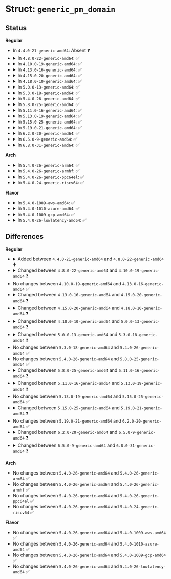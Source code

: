 # Struct: <code>generic_pm_domain</code>

## Status
<b>Regular</b>
<ul>
<li>
In <code>4.4.0-21-generic-amd64</code>: Absent ❓
</li>
<li>
<details>
<summary>In <code>4.8.0-22-generic-amd64</code>: ✅</summary>

```c
struct generic_pm_domain {
    struct dev_pm_domain domain;
    struct list_head gpd_list_node;
    struct list_head master_links;
    struct list_head slave_links;
    struct list_head dev_list;
    struct mutex lock;
    struct dev_power_governor * gov;
    struct work_struct power_off_work;
    const char * name;
    atomic_t sd_count;
    enum gpd_status status;
    unsigned int device_count;
    unsigned int suspended_count;
    unsigned int prepared_count;
    int (*)(struct generic_pm_domain *) power_off;
    int (*)(struct generic_pm_domain *) power_on;
    struct gpd_dev_ops dev_ops;
    s64 max_off_time_ns;
    bool max_off_time_changed;
    bool cached_power_down_ok;
    int (*)(struct generic_pm_domain *, struct device *) attach_dev;
    void (*)(struct generic_pm_domain *, struct device *) detach_dev;
    unsigned int flags;
    struct genpd_power_state[8] states;
    unsigned int state_count;
    unsigned int state_idx;
}
```
</details>
</li>
<li>
<details>
<summary>In <code>4.10.0-19-generic-amd64</code>: ✅</summary>

```c
struct generic_pm_domain {
    struct dev_pm_domain domain;
    struct list_head gpd_list_node;
    struct list_head master_links;
    struct list_head slave_links;
    struct list_head dev_list;
    struct dev_power_governor * gov;
    struct work_struct power_off_work;
    struct fwnode_handle * provider;
    bool has_provider;
    const char * name;
    atomic_t sd_count;
    enum gpd_status status;
    unsigned int device_count;
    unsigned int suspended_count;
    unsigned int prepared_count;
    int (*)(struct generic_pm_domain *) power_off;
    int (*)(struct generic_pm_domain *) power_on;
    struct gpd_dev_ops dev_ops;
    s64 max_off_time_ns;
    bool max_off_time_changed;
    bool cached_power_down_ok;
    int (*)(struct generic_pm_domain *, struct device *) attach_dev;
    void (*)(struct generic_pm_domain *, struct device *) detach_dev;
    unsigned int flags;
    struct genpd_power_state * states;
    unsigned int state_count;
    unsigned int state_idx;
    void * free;
    const struct genpd_lock_ops * lock_ops;
    struct mutex mlock;
    spinlock_t slock;
    long unsigned int lock_flags;
}
```
</details>
</li>
<li>
<details>
<summary>In <code>4.13.0-16-generic-amd64</code>: ✅</summary>

```c
struct generic_pm_domain {
    struct dev_pm_domain domain;
    struct list_head gpd_list_node;
    struct list_head master_links;
    struct list_head slave_links;
    struct list_head dev_list;
    struct dev_power_governor * gov;
    struct work_struct power_off_work;
    struct fwnode_handle * provider;
    bool has_provider;
    const char * name;
    atomic_t sd_count;
    enum gpd_status status;
    unsigned int device_count;
    unsigned int suspended_count;
    unsigned int prepared_count;
    int (*)(struct generic_pm_domain *) power_off;
    int (*)(struct generic_pm_domain *) power_on;
    struct gpd_dev_ops dev_ops;
    s64 max_off_time_ns;
    bool max_off_time_changed;
    bool cached_power_down_ok;
    int (*)(struct generic_pm_domain *, struct device *) attach_dev;
    void (*)(struct generic_pm_domain *, struct device *) detach_dev;
    unsigned int flags;
    struct genpd_power_state * states;
    unsigned int state_count;
    unsigned int state_idx;
    void * free;
    const struct genpd_lock_ops * lock_ops;
    struct mutex mlock;
    spinlock_t slock;
    long unsigned int lock_flags;
}
```
</details>
</li>
<li>
<details>
<summary>In <code>4.15.0-20-generic-amd64</code>: ✅</summary>

```c
struct generic_pm_domain {
    struct dev_pm_domain domain;
    struct list_head gpd_list_node;
    struct list_head master_links;
    struct list_head slave_links;
    struct list_head dev_list;
    struct dev_power_governor * gov;
    struct work_struct power_off_work;
    struct fwnode_handle * provider;
    bool has_provider;
    const char * name;
    atomic_t sd_count;
    enum gpd_status status;
    unsigned int device_count;
    unsigned int suspended_count;
    unsigned int prepared_count;
    unsigned int performance_state;
    int (*)(struct generic_pm_domain *) power_off;
    int (*)(struct generic_pm_domain *) power_on;
    int (*)(struct generic_pm_domain *, unsigned int) set_performance_state;
    struct gpd_dev_ops dev_ops;
    s64 max_off_time_ns;
    bool max_off_time_changed;
    bool cached_power_down_ok;
    int (*)(struct generic_pm_domain *, struct device *) attach_dev;
    void (*)(struct generic_pm_domain *, struct device *) detach_dev;
    unsigned int flags;
    struct genpd_power_state * states;
    unsigned int state_count;
    unsigned int state_idx;
    void * free;
    ktime_t on_time;
    ktime_t accounting_time;
    const struct genpd_lock_ops * lock_ops;
    struct mutex mlock;
    spinlock_t slock;
    long unsigned int lock_flags;
}
```
</details>
</li>
<li>
<details>
<summary>In <code>4.18.0-10-generic-amd64</code>: ✅</summary>

```c
struct generic_pm_domain {
    struct device dev;
    struct dev_pm_domain domain;
    struct list_head gpd_list_node;
    struct list_head master_links;
    struct list_head slave_links;
    struct list_head dev_list;
    struct dev_power_governor * gov;
    struct work_struct power_off_work;
    struct fwnode_handle * provider;
    bool has_provider;
    const char * name;
    atomic_t sd_count;
    enum gpd_status status;
    unsigned int device_count;
    unsigned int suspended_count;
    unsigned int prepared_count;
    unsigned int performance_state;
    int (*)(struct generic_pm_domain *) power_off;
    int (*)(struct generic_pm_domain *) power_on;
    unsigned int (*)(struct generic_pm_domain *, struct dev_pm_opp *) opp_to_performance_state;
    int (*)(struct generic_pm_domain *, unsigned int) set_performance_state;
    struct gpd_dev_ops dev_ops;
    s64 max_off_time_ns;
    bool max_off_time_changed;
    bool cached_power_down_ok;
    int (*)(struct generic_pm_domain *, struct device *) attach_dev;
    void (*)(struct generic_pm_domain *, struct device *) detach_dev;
    unsigned int flags;
    struct genpd_power_state * states;
    unsigned int state_count;
    unsigned int state_idx;
    void * free;
    ktime_t on_time;
    ktime_t accounting_time;
    const struct genpd_lock_ops * lock_ops;
    struct mutex mlock;
    spinlock_t slock;
    long unsigned int lock_flags;
}
```
</details>
</li>
<li>
<details>
<summary>In <code>5.0.0-13-generic-amd64</code>: ✅</summary>

```c
struct generic_pm_domain {
    struct device dev;
    struct dev_pm_domain domain;
    struct list_head gpd_list_node;
    struct list_head master_links;
    struct list_head slave_links;
    struct list_head dev_list;
    struct dev_power_governor * gov;
    struct work_struct power_off_work;
    struct fwnode_handle * provider;
    bool has_provider;
    const char * name;
    atomic_t sd_count;
    enum gpd_status status;
    unsigned int device_count;
    unsigned int suspended_count;
    unsigned int prepared_count;
    unsigned int performance_state;
    int (*)(struct generic_pm_domain *) power_off;
    int (*)(struct generic_pm_domain *) power_on;
    struct opp_table * opp_table;
    unsigned int (*)(struct generic_pm_domain *, struct dev_pm_opp *) opp_to_performance_state;
    int (*)(struct generic_pm_domain *, unsigned int) set_performance_state;
    struct gpd_dev_ops dev_ops;
    s64 max_off_time_ns;
    bool max_off_time_changed;
    bool cached_power_down_ok;
    int (*)(struct generic_pm_domain *, struct device *) attach_dev;
    void (*)(struct generic_pm_domain *, struct device *) detach_dev;
    unsigned int flags;
    struct genpd_power_state * states;
    unsigned int state_count;
    unsigned int state_idx;
    void * free;
    ktime_t on_time;
    ktime_t accounting_time;
    const struct genpd_lock_ops * lock_ops;
    struct mutex mlock;
    spinlock_t slock;
    long unsigned int lock_flags;
}
```
</details>
</li>
<li>
<details>
<summary>In <code>5.3.0-18-generic-amd64</code>: ✅</summary>

```c
struct generic_pm_domain {
    struct device dev;
    struct dev_pm_domain domain;
    struct list_head gpd_list_node;
    struct list_head master_links;
    struct list_head slave_links;
    struct list_head dev_list;
    struct dev_power_governor * gov;
    struct work_struct power_off_work;
    struct fwnode_handle * provider;
    bool has_provider;
    const char * name;
    atomic_t sd_count;
    enum gpd_status status;
    unsigned int device_count;
    unsigned int suspended_count;
    unsigned int prepared_count;
    unsigned int performance_state;
    cpumask_var_t cpus;
    int (*)(struct generic_pm_domain *) power_off;
    int (*)(struct generic_pm_domain *) power_on;
    struct opp_table * opp_table;
    unsigned int (*)(struct generic_pm_domain *, struct dev_pm_opp *) opp_to_performance_state;
    int (*)(struct generic_pm_domain *, unsigned int) set_performance_state;
    struct gpd_dev_ops dev_ops;
    s64 max_off_time_ns;
    bool max_off_time_changed;
    bool cached_power_down_ok;
    bool cached_power_down_state_idx;
    int (*)(struct generic_pm_domain *, struct device *) attach_dev;
    void (*)(struct generic_pm_domain *, struct device *) detach_dev;
    unsigned int flags;
    struct genpd_power_state * states;
    void (*)(struct genpd_power_state *, unsigned int) free_states;
    unsigned int state_count;
    unsigned int state_idx;
    ktime_t on_time;
    ktime_t accounting_time;
    const struct genpd_lock_ops * lock_ops;
    struct mutex mlock;
    spinlock_t slock;
    long unsigned int lock_flags;
}
```
</details>
</li>
<li>
<details>
<summary>In <code>5.4.0-26-generic-amd64</code>: ✅</summary>

```c
struct generic_pm_domain {
    struct device dev;
    struct dev_pm_domain domain;
    struct list_head gpd_list_node;
    struct list_head master_links;
    struct list_head slave_links;
    struct list_head dev_list;
    struct dev_power_governor * gov;
    struct work_struct power_off_work;
    struct fwnode_handle * provider;
    bool has_provider;
    const char * name;
    atomic_t sd_count;
    enum gpd_status status;
    unsigned int device_count;
    unsigned int suspended_count;
    unsigned int prepared_count;
    unsigned int performance_state;
    cpumask_var_t cpus;
    int (*)(struct generic_pm_domain *) power_off;
    int (*)(struct generic_pm_domain *) power_on;
    struct opp_table * opp_table;
    unsigned int (*)(struct generic_pm_domain *, struct dev_pm_opp *) opp_to_performance_state;
    int (*)(struct generic_pm_domain *, unsigned int) set_performance_state;
    struct gpd_dev_ops dev_ops;
    s64 max_off_time_ns;
    bool max_off_time_changed;
    bool cached_power_down_ok;
    bool cached_power_down_state_idx;
    int (*)(struct generic_pm_domain *, struct device *) attach_dev;
    void (*)(struct generic_pm_domain *, struct device *) detach_dev;
    unsigned int flags;
    struct genpd_power_state * states;
    void (*)(struct genpd_power_state *, unsigned int) free_states;
    unsigned int state_count;
    unsigned int state_idx;
    ktime_t on_time;
    ktime_t accounting_time;
    const struct genpd_lock_ops * lock_ops;
    struct mutex mlock;
    spinlock_t slock;
    long unsigned int lock_flags;
}
```
</details>
</li>
<li>
<details>
<summary>In <code>5.8.0-25-generic-amd64</code>: ✅</summary>

```c
struct generic_pm_domain {
    struct device dev;
    struct dev_pm_domain domain;
    struct list_head gpd_list_node;
    struct list_head master_links;
    struct list_head slave_links;
    struct list_head dev_list;
    struct dev_power_governor * gov;
    struct work_struct power_off_work;
    struct fwnode_handle * provider;
    bool has_provider;
    const char * name;
    atomic_t sd_count;
    enum gpd_status status;
    unsigned int device_count;
    unsigned int suspended_count;
    unsigned int prepared_count;
    unsigned int performance_state;
    cpumask_var_t cpus;
    int (*)(struct generic_pm_domain *) power_off;
    int (*)(struct generic_pm_domain *) power_on;
    struct opp_table * opp_table;
    unsigned int (*)(struct generic_pm_domain *, struct dev_pm_opp *) opp_to_performance_state;
    int (*)(struct generic_pm_domain *, unsigned int) set_performance_state;
    struct gpd_dev_ops dev_ops;
    s64 max_off_time_ns;
    bool max_off_time_changed;
    bool cached_power_down_ok;
    bool cached_power_down_state_idx;
    int (*)(struct generic_pm_domain *, struct device *) attach_dev;
    void (*)(struct generic_pm_domain *, struct device *) detach_dev;
    unsigned int flags;
    struct genpd_power_state * states;
    void (*)(struct genpd_power_state *, unsigned int) free_states;
    unsigned int state_count;
    unsigned int state_idx;
    ktime_t on_time;
    ktime_t accounting_time;
    const struct genpd_lock_ops * lock_ops;
    struct mutex mlock;
    spinlock_t slock;
    long unsigned int lock_flags;
}
```
</details>
</li>
<li>
<details>
<summary>In <code>5.11.0-16-generic-amd64</code>: ✅</summary>

```c
struct generic_pm_domain {
    struct device dev;
    struct dev_pm_domain domain;
    struct list_head gpd_list_node;
    struct list_head parent_links;
    struct list_head child_links;
    struct list_head dev_list;
    struct dev_power_governor * gov;
    struct work_struct power_off_work;
    struct fwnode_handle * provider;
    bool has_provider;
    const char * name;
    atomic_t sd_count;
    enum gpd_status status;
    unsigned int device_count;
    unsigned int suspended_count;
    unsigned int prepared_count;
    unsigned int performance_state;
    cpumask_var_t cpus;
    int (*)(struct generic_pm_domain *) power_off;
    int (*)(struct generic_pm_domain *) power_on;
    struct raw_notifier_head power_notifiers;
    struct opp_table * opp_table;
    unsigned int (*)(struct generic_pm_domain *, struct dev_pm_opp *) opp_to_performance_state;
    int (*)(struct generic_pm_domain *, unsigned int) set_performance_state;
    struct gpd_dev_ops dev_ops;
    s64 max_off_time_ns;
    bool max_off_time_changed;
    bool cached_power_down_ok;
    bool cached_power_down_state_idx;
    int (*)(struct generic_pm_domain *, struct device *) attach_dev;
    void (*)(struct generic_pm_domain *, struct device *) detach_dev;
    unsigned int flags;
    struct genpd_power_state * states;
    void (*)(struct genpd_power_state *, unsigned int) free_states;
    unsigned int state_count;
    unsigned int state_idx;
    ktime_t on_time;
    ktime_t accounting_time;
    const struct genpd_lock_ops * lock_ops;
    struct mutex mlock;
    spinlock_t slock;
    long unsigned int lock_flags;
}
```
</details>
</li>
<li>
<details>
<summary>In <code>5.13.0-19-generic-amd64</code>: ✅</summary>

```c
struct generic_pm_domain {
    struct device dev;
    struct dev_pm_domain domain;
    struct list_head gpd_list_node;
    struct list_head parent_links;
    struct list_head child_links;
    struct list_head dev_list;
    struct dev_power_governor * gov;
    struct work_struct power_off_work;
    struct fwnode_handle * provider;
    bool has_provider;
    const char * name;
    atomic_t sd_count;
    enum gpd_status status;
    unsigned int device_count;
    unsigned int suspended_count;
    unsigned int prepared_count;
    unsigned int performance_state;
    cpumask_var_t cpus;
    int (*)(struct generic_pm_domain *) power_off;
    int (*)(struct generic_pm_domain *) power_on;
    struct raw_notifier_head power_notifiers;
    struct opp_table * opp_table;
    unsigned int (*)(struct generic_pm_domain *, struct dev_pm_opp *) opp_to_performance_state;
    int (*)(struct generic_pm_domain *, unsigned int) set_performance_state;
    struct gpd_dev_ops dev_ops;
    s64 max_off_time_ns;
    ktime_t next_wakeup;
    bool max_off_time_changed;
    bool cached_power_down_ok;
    bool cached_power_down_state_idx;
    int (*)(struct generic_pm_domain *, struct device *) attach_dev;
    void (*)(struct generic_pm_domain *, struct device *) detach_dev;
    unsigned int flags;
    struct genpd_power_state * states;
    void (*)(struct genpd_power_state *, unsigned int) free_states;
    unsigned int state_count;
    unsigned int state_idx;
    ktime_t on_time;
    ktime_t accounting_time;
    const struct genpd_lock_ops * lock_ops;
    struct mutex mlock;
    spinlock_t slock;
    long unsigned int lock_flags;
}
```
</details>
</li>
<li>
<details>
<summary>In <code>5.15.0-25-generic-amd64</code>: ✅</summary>

```c
struct generic_pm_domain {
    struct device dev;
    struct dev_pm_domain domain;
    struct list_head gpd_list_node;
    struct list_head parent_links;
    struct list_head child_links;
    struct list_head dev_list;
    struct dev_power_governor * gov;
    struct work_struct power_off_work;
    struct fwnode_handle * provider;
    bool has_provider;
    const char * name;
    atomic_t sd_count;
    enum gpd_status status;
    unsigned int device_count;
    unsigned int suspended_count;
    unsigned int prepared_count;
    unsigned int performance_state;
    cpumask_var_t cpus;
    int (*)(struct generic_pm_domain *) power_off;
    int (*)(struct generic_pm_domain *) power_on;
    struct raw_notifier_head power_notifiers;
    struct opp_table * opp_table;
    unsigned int (*)(struct generic_pm_domain *, struct dev_pm_opp *) opp_to_performance_state;
    int (*)(struct generic_pm_domain *, unsigned int) set_performance_state;
    struct gpd_dev_ops dev_ops;
    s64 max_off_time_ns;
    ktime_t next_wakeup;
    bool max_off_time_changed;
    bool cached_power_down_ok;
    bool cached_power_down_state_idx;
    int (*)(struct generic_pm_domain *, struct device *) attach_dev;
    void (*)(struct generic_pm_domain *, struct device *) detach_dev;
    unsigned int flags;
    struct genpd_power_state * states;
    void (*)(struct genpd_power_state *, unsigned int) free_states;
    unsigned int state_count;
    unsigned int state_idx;
    ktime_t on_time;
    ktime_t accounting_time;
    const struct genpd_lock_ops * lock_ops;
    struct mutex mlock;
    spinlock_t slock;
    long unsigned int lock_flags;
}
```
</details>
</li>
<li>
<details>
<summary>In <code>5.19.0-21-generic-amd64</code>: ✅</summary>

```c
struct generic_pm_domain {
    struct device dev;
    struct dev_pm_domain domain;
    struct list_head gpd_list_node;
    struct list_head parent_links;
    struct list_head child_links;
    struct list_head dev_list;
    struct dev_power_governor * gov;
    struct genpd_governor_data * gd;
    struct work_struct power_off_work;
    struct fwnode_handle * provider;
    bool has_provider;
    const char * name;
    atomic_t sd_count;
    enum gpd_status status;
    unsigned int device_count;
    unsigned int suspended_count;
    unsigned int prepared_count;
    unsigned int performance_state;
    cpumask_var_t cpus;
    int (*)(struct generic_pm_domain *) power_off;
    int (*)(struct generic_pm_domain *) power_on;
    struct raw_notifier_head power_notifiers;
    struct opp_table * opp_table;
    unsigned int (*)(struct generic_pm_domain *, struct dev_pm_opp *) opp_to_performance_state;
    int (*)(struct generic_pm_domain *, unsigned int) set_performance_state;
    struct gpd_dev_ops dev_ops;
    int (*)(struct generic_pm_domain *, struct device *) attach_dev;
    void (*)(struct generic_pm_domain *, struct device *) detach_dev;
    unsigned int flags;
    struct genpd_power_state * states;
    void (*)(struct genpd_power_state *, unsigned int) free_states;
    unsigned int state_count;
    unsigned int state_idx;
    u64 on_time;
    u64 accounting_time;
    const struct genpd_lock_ops * lock_ops;
    struct mutex mlock;
    spinlock_t slock;
    long unsigned int lock_flags;
}
```
</details>
</li>
<li>
<details>
<summary>In <code>6.2.0-20-generic-amd64</code>: ✅</summary>

```c
struct generic_pm_domain {
    struct device dev;
    struct dev_pm_domain domain;
    struct list_head gpd_list_node;
    struct list_head parent_links;
    struct list_head child_links;
    struct list_head dev_list;
    struct dev_power_governor * gov;
    struct genpd_governor_data * gd;
    struct work_struct power_off_work;
    struct fwnode_handle * provider;
    bool has_provider;
    const char * name;
    atomic_t sd_count;
    enum gpd_status status;
    unsigned int device_count;
    unsigned int suspended_count;
    unsigned int prepared_count;
    unsigned int performance_state;
    cpumask_var_t cpus;
    int (*)(struct generic_pm_domain *) power_off;
    int (*)(struct generic_pm_domain *) power_on;
    struct raw_notifier_head power_notifiers;
    struct opp_table * opp_table;
    unsigned int (*)(struct generic_pm_domain *, struct dev_pm_opp *) opp_to_performance_state;
    int (*)(struct generic_pm_domain *, unsigned int) set_performance_state;
    struct gpd_dev_ops dev_ops;
    int (*)(struct generic_pm_domain *, struct device *) attach_dev;
    void (*)(struct generic_pm_domain *, struct device *) detach_dev;
    unsigned int flags;
    struct genpd_power_state * states;
    void (*)(struct genpd_power_state *, unsigned int) free_states;
    unsigned int state_count;
    unsigned int state_idx;
    u64 on_time;
    u64 accounting_time;
    const struct genpd_lock_ops * lock_ops;
    struct mutex mlock;
    spinlock_t slock;
    long unsigned int lock_flags;
}
```
</details>
</li>
<li>
<details>
<summary>In <code>6.5.0-9-generic-amd64</code>: ✅</summary>

```c
struct generic_pm_domain {
    struct device dev;
    struct dev_pm_domain domain;
    struct list_head gpd_list_node;
    struct list_head parent_links;
    struct list_head child_links;
    struct list_head dev_list;
    struct dev_power_governor * gov;
    struct genpd_governor_data * gd;
    struct work_struct power_off_work;
    struct fwnode_handle * provider;
    bool has_provider;
    const char * name;
    atomic_t sd_count;
    enum gpd_status status;
    unsigned int device_count;
    unsigned int suspended_count;
    unsigned int prepared_count;
    unsigned int performance_state;
    cpumask_var_t cpus;
    bool synced_poweroff;
    int (*)(struct generic_pm_domain *) power_off;
    int (*)(struct generic_pm_domain *) power_on;
    struct raw_notifier_head power_notifiers;
    struct opp_table * opp_table;
    unsigned int (*)(struct generic_pm_domain *, struct dev_pm_opp *) opp_to_performance_state;
    int (*)(struct generic_pm_domain *, unsigned int) set_performance_state;
    struct gpd_dev_ops dev_ops;
    int (*)(struct generic_pm_domain *, struct device *) attach_dev;
    void (*)(struct generic_pm_domain *, struct device *) detach_dev;
    unsigned int flags;
    struct genpd_power_state * states;
    void (*)(struct genpd_power_state *, unsigned int) free_states;
    unsigned int state_count;
    unsigned int state_idx;
    u64 on_time;
    u64 accounting_time;
    const struct genpd_lock_ops * lock_ops;
    struct mutex mlock;
    spinlock_t slock;
    long unsigned int lock_flags;
}
```
</details>
</li>
<li>
<details>
<summary>In <code>6.8.0-31-generic-amd64</code>: ✅</summary>

```c
struct generic_pm_domain {
    struct device dev;
    struct dev_pm_domain domain;
    struct list_head gpd_list_node;
    struct list_head parent_links;
    struct list_head child_links;
    struct list_head dev_list;
    struct dev_power_governor * gov;
    struct genpd_governor_data * gd;
    struct work_struct power_off_work;
    struct fwnode_handle * provider;
    bool has_provider;
    const char * name;
    atomic_t sd_count;
    enum gpd_status status;
    unsigned int device_count;
    unsigned int suspended_count;
    unsigned int prepared_count;
    unsigned int performance_state;
    cpumask_var_t cpus;
    bool synced_poweroff;
    int (*)(struct generic_pm_domain *) power_off;
    int (*)(struct generic_pm_domain *) power_on;
    struct raw_notifier_head power_notifiers;
    struct opp_table * opp_table;
    int (*)(struct generic_pm_domain *, unsigned int) set_performance_state;
    struct gpd_dev_ops dev_ops;
    int (*)(struct generic_pm_domain *, struct device *) attach_dev;
    void (*)(struct generic_pm_domain *, struct device *) detach_dev;
    unsigned int flags;
    struct genpd_power_state * states;
    void (*)(struct genpd_power_state *, unsigned int) free_states;
    unsigned int state_count;
    unsigned int state_idx;
    u64 on_time;
    u64 accounting_time;
    const struct genpd_lock_ops * lock_ops;
    struct mutex mlock;
    spinlock_t slock;
    long unsigned int lock_flags;
}
```
</details>
</li>
</ul>
<b>Arch</b>
<ul>
<li>
<details>
<summary>In <code>5.4.0-26-generic-arm64</code>: ✅</summary>

```c
struct generic_pm_domain {
    struct device dev;
    struct dev_pm_domain domain;
    struct list_head gpd_list_node;
    struct list_head master_links;
    struct list_head slave_links;
    struct list_head dev_list;
    struct dev_power_governor * gov;
    struct work_struct power_off_work;
    struct fwnode_handle * provider;
    bool has_provider;
    const char * name;
    atomic_t sd_count;
    enum gpd_status status;
    unsigned int device_count;
    unsigned int suspended_count;
    unsigned int prepared_count;
    unsigned int performance_state;
    cpumask_var_t cpus;
    int (*)(struct generic_pm_domain *) power_off;
    int (*)(struct generic_pm_domain *) power_on;
    struct opp_table * opp_table;
    unsigned int (*)(struct generic_pm_domain *, struct dev_pm_opp *) opp_to_performance_state;
    int (*)(struct generic_pm_domain *, unsigned int) set_performance_state;
    struct gpd_dev_ops dev_ops;
    s64 max_off_time_ns;
    bool max_off_time_changed;
    bool cached_power_down_ok;
    bool cached_power_down_state_idx;
    int (*)(struct generic_pm_domain *, struct device *) attach_dev;
    void (*)(struct generic_pm_domain *, struct device *) detach_dev;
    unsigned int flags;
    struct genpd_power_state * states;
    void (*)(struct genpd_power_state *, unsigned int) free_states;
    unsigned int state_count;
    unsigned int state_idx;
    ktime_t on_time;
    ktime_t accounting_time;
    const struct genpd_lock_ops * lock_ops;
    struct mutex mlock;
    spinlock_t slock;
    long unsigned int lock_flags;
}
```
</details>
</li>
<li>
<details>
<summary>In <code>5.4.0-26-generic-armhf</code>: ✅</summary>

```c
struct generic_pm_domain {
    struct device dev;
    struct dev_pm_domain domain;
    struct list_head gpd_list_node;
    struct list_head master_links;
    struct list_head slave_links;
    struct list_head dev_list;
    struct dev_power_governor * gov;
    struct work_struct power_off_work;
    struct fwnode_handle * provider;
    bool has_provider;
    const char * name;
    atomic_t sd_count;
    enum gpd_status status;
    unsigned int device_count;
    unsigned int suspended_count;
    unsigned int prepared_count;
    unsigned int performance_state;
    cpumask_var_t cpus;
    int (*)(struct generic_pm_domain *) power_off;
    int (*)(struct generic_pm_domain *) power_on;
    struct opp_table * opp_table;
    unsigned int (*)(struct generic_pm_domain *, struct dev_pm_opp *) opp_to_performance_state;
    int (*)(struct generic_pm_domain *, unsigned int) set_performance_state;
    struct gpd_dev_ops dev_ops;
    s64 max_off_time_ns;
    bool max_off_time_changed;
    bool cached_power_down_ok;
    bool cached_power_down_state_idx;
    int (*)(struct generic_pm_domain *, struct device *) attach_dev;
    void (*)(struct generic_pm_domain *, struct device *) detach_dev;
    unsigned int flags;
    struct genpd_power_state * states;
    void (*)(struct genpd_power_state *, unsigned int) free_states;
    unsigned int state_count;
    unsigned int state_idx;
    ktime_t on_time;
    ktime_t accounting_time;
    const struct genpd_lock_ops * lock_ops;
    struct mutex mlock;
    spinlock_t slock;
    long unsigned int lock_flags;
}
```
</details>
</li>
<li>
<details>
<summary>In <code>5.4.0-26-generic-ppc64el</code>: ✅</summary>

```c
struct generic_pm_domain {
    struct device dev;
    struct dev_pm_domain domain;
    struct list_head gpd_list_node;
    struct list_head master_links;
    struct list_head slave_links;
    struct list_head dev_list;
    struct dev_power_governor * gov;
    struct work_struct power_off_work;
    struct fwnode_handle * provider;
    bool has_provider;
    const char * name;
    atomic_t sd_count;
    enum gpd_status status;
    unsigned int device_count;
    unsigned int suspended_count;
    unsigned int prepared_count;
    unsigned int performance_state;
    cpumask_var_t cpus;
    int (*)(struct generic_pm_domain *) power_off;
    int (*)(struct generic_pm_domain *) power_on;
    struct opp_table * opp_table;
    unsigned int (*)(struct generic_pm_domain *, struct dev_pm_opp *) opp_to_performance_state;
    int (*)(struct generic_pm_domain *, unsigned int) set_performance_state;
    struct gpd_dev_ops dev_ops;
    s64 max_off_time_ns;
    bool max_off_time_changed;
    bool cached_power_down_ok;
    bool cached_power_down_state_idx;
    int (*)(struct generic_pm_domain *, struct device *) attach_dev;
    void (*)(struct generic_pm_domain *, struct device *) detach_dev;
    unsigned int flags;
    struct genpd_power_state * states;
    void (*)(struct genpd_power_state *, unsigned int) free_states;
    unsigned int state_count;
    unsigned int state_idx;
    ktime_t on_time;
    ktime_t accounting_time;
    const struct genpd_lock_ops * lock_ops;
    struct mutex mlock;
    spinlock_t slock;
    long unsigned int lock_flags;
}
```
</details>
</li>
<li>
<details>
<summary>In <code>5.4.0-24-generic-riscv64</code>: ✅</summary>

```c
struct generic_pm_domain {
    struct device dev;
    struct dev_pm_domain domain;
    struct list_head gpd_list_node;
    struct list_head master_links;
    struct list_head slave_links;
    struct list_head dev_list;
    struct dev_power_governor * gov;
    struct work_struct power_off_work;
    struct fwnode_handle * provider;
    bool has_provider;
    const char * name;
    atomic_t sd_count;
    enum gpd_status status;
    unsigned int device_count;
    unsigned int suspended_count;
    unsigned int prepared_count;
    unsigned int performance_state;
    cpumask_var_t cpus;
    int (*)(struct generic_pm_domain *) power_off;
    int (*)(struct generic_pm_domain *) power_on;
    struct opp_table * opp_table;
    unsigned int (*)(struct generic_pm_domain *, struct dev_pm_opp *) opp_to_performance_state;
    int (*)(struct generic_pm_domain *, unsigned int) set_performance_state;
    struct gpd_dev_ops dev_ops;
    s64 max_off_time_ns;
    bool max_off_time_changed;
    bool cached_power_down_ok;
    bool cached_power_down_state_idx;
    int (*)(struct generic_pm_domain *, struct device *) attach_dev;
    void (*)(struct generic_pm_domain *, struct device *) detach_dev;
    unsigned int flags;
    struct genpd_power_state * states;
    void (*)(struct genpd_power_state *, unsigned int) free_states;
    unsigned int state_count;
    unsigned int state_idx;
    ktime_t on_time;
    ktime_t accounting_time;
    const struct genpd_lock_ops * lock_ops;
    struct mutex mlock;
    spinlock_t slock;
    long unsigned int lock_flags;
}
```
</details>
</li>
</ul>
<b>Flavor</b>
<ul>
<li>
<details>
<summary>In <code>5.4.0-1009-aws-amd64</code>: ✅</summary>

```c
struct generic_pm_domain {
    struct device dev;
    struct dev_pm_domain domain;
    struct list_head gpd_list_node;
    struct list_head master_links;
    struct list_head slave_links;
    struct list_head dev_list;
    struct dev_power_governor * gov;
    struct work_struct power_off_work;
    struct fwnode_handle * provider;
    bool has_provider;
    const char * name;
    atomic_t sd_count;
    enum gpd_status status;
    unsigned int device_count;
    unsigned int suspended_count;
    unsigned int prepared_count;
    unsigned int performance_state;
    cpumask_var_t cpus;
    int (*)(struct generic_pm_domain *) power_off;
    int (*)(struct generic_pm_domain *) power_on;
    struct opp_table * opp_table;
    unsigned int (*)(struct generic_pm_domain *, struct dev_pm_opp *) opp_to_performance_state;
    int (*)(struct generic_pm_domain *, unsigned int) set_performance_state;
    struct gpd_dev_ops dev_ops;
    s64 max_off_time_ns;
    bool max_off_time_changed;
    bool cached_power_down_ok;
    bool cached_power_down_state_idx;
    int (*)(struct generic_pm_domain *, struct device *) attach_dev;
    void (*)(struct generic_pm_domain *, struct device *) detach_dev;
    unsigned int flags;
    struct genpd_power_state * states;
    void (*)(struct genpd_power_state *, unsigned int) free_states;
    unsigned int state_count;
    unsigned int state_idx;
    ktime_t on_time;
    ktime_t accounting_time;
    const struct genpd_lock_ops * lock_ops;
    struct mutex mlock;
    spinlock_t slock;
    long unsigned int lock_flags;
}
```
</details>
</li>
<li>
<details>
<summary>In <code>5.4.0-1010-azure-amd64</code>: ✅</summary>

```c
struct generic_pm_domain {
    struct device dev;
    struct dev_pm_domain domain;
    struct list_head gpd_list_node;
    struct list_head master_links;
    struct list_head slave_links;
    struct list_head dev_list;
    struct dev_power_governor * gov;
    struct work_struct power_off_work;
    struct fwnode_handle * provider;
    bool has_provider;
    const char * name;
    atomic_t sd_count;
    enum gpd_status status;
    unsigned int device_count;
    unsigned int suspended_count;
    unsigned int prepared_count;
    unsigned int performance_state;
    cpumask_var_t cpus;
    int (*)(struct generic_pm_domain *) power_off;
    int (*)(struct generic_pm_domain *) power_on;
    struct opp_table * opp_table;
    unsigned int (*)(struct generic_pm_domain *, struct dev_pm_opp *) opp_to_performance_state;
    int (*)(struct generic_pm_domain *, unsigned int) set_performance_state;
    struct gpd_dev_ops dev_ops;
    s64 max_off_time_ns;
    bool max_off_time_changed;
    bool cached_power_down_ok;
    bool cached_power_down_state_idx;
    int (*)(struct generic_pm_domain *, struct device *) attach_dev;
    void (*)(struct generic_pm_domain *, struct device *) detach_dev;
    unsigned int flags;
    struct genpd_power_state * states;
    void (*)(struct genpd_power_state *, unsigned int) free_states;
    unsigned int state_count;
    unsigned int state_idx;
    ktime_t on_time;
    ktime_t accounting_time;
    const struct genpd_lock_ops * lock_ops;
    struct mutex mlock;
    spinlock_t slock;
    long unsigned int lock_flags;
}
```
</details>
</li>
<li>
<details>
<summary>In <code>5.4.0-1009-gcp-amd64</code>: ✅</summary>

```c
struct generic_pm_domain {
    struct device dev;
    struct dev_pm_domain domain;
    struct list_head gpd_list_node;
    struct list_head master_links;
    struct list_head slave_links;
    struct list_head dev_list;
    struct dev_power_governor * gov;
    struct work_struct power_off_work;
    struct fwnode_handle * provider;
    bool has_provider;
    const char * name;
    atomic_t sd_count;
    enum gpd_status status;
    unsigned int device_count;
    unsigned int suspended_count;
    unsigned int prepared_count;
    unsigned int performance_state;
    cpumask_var_t cpus;
    int (*)(struct generic_pm_domain *) power_off;
    int (*)(struct generic_pm_domain *) power_on;
    struct opp_table * opp_table;
    unsigned int (*)(struct generic_pm_domain *, struct dev_pm_opp *) opp_to_performance_state;
    int (*)(struct generic_pm_domain *, unsigned int) set_performance_state;
    struct gpd_dev_ops dev_ops;
    s64 max_off_time_ns;
    bool max_off_time_changed;
    bool cached_power_down_ok;
    bool cached_power_down_state_idx;
    int (*)(struct generic_pm_domain *, struct device *) attach_dev;
    void (*)(struct generic_pm_domain *, struct device *) detach_dev;
    unsigned int flags;
    struct genpd_power_state * states;
    void (*)(struct genpd_power_state *, unsigned int) free_states;
    unsigned int state_count;
    unsigned int state_idx;
    ktime_t on_time;
    ktime_t accounting_time;
    const struct genpd_lock_ops * lock_ops;
    struct mutex mlock;
    spinlock_t slock;
    long unsigned int lock_flags;
}
```
</details>
</li>
<li>
<details>
<summary>In <code>5.4.0-26-lowlatency-amd64</code>: ✅</summary>

```c
struct generic_pm_domain {
    struct device dev;
    struct dev_pm_domain domain;
    struct list_head gpd_list_node;
    struct list_head master_links;
    struct list_head slave_links;
    struct list_head dev_list;
    struct dev_power_governor * gov;
    struct work_struct power_off_work;
    struct fwnode_handle * provider;
    bool has_provider;
    const char * name;
    atomic_t sd_count;
    enum gpd_status status;
    unsigned int device_count;
    unsigned int suspended_count;
    unsigned int prepared_count;
    unsigned int performance_state;
    cpumask_var_t cpus;
    int (*)(struct generic_pm_domain *) power_off;
    int (*)(struct generic_pm_domain *) power_on;
    struct opp_table * opp_table;
    unsigned int (*)(struct generic_pm_domain *, struct dev_pm_opp *) opp_to_performance_state;
    int (*)(struct generic_pm_domain *, unsigned int) set_performance_state;
    struct gpd_dev_ops dev_ops;
    s64 max_off_time_ns;
    bool max_off_time_changed;
    bool cached_power_down_ok;
    bool cached_power_down_state_idx;
    int (*)(struct generic_pm_domain *, struct device *) attach_dev;
    void (*)(struct generic_pm_domain *, struct device *) detach_dev;
    unsigned int flags;
    struct genpd_power_state * states;
    void (*)(struct genpd_power_state *, unsigned int) free_states;
    unsigned int state_count;
    unsigned int state_idx;
    ktime_t on_time;
    ktime_t accounting_time;
    const struct genpd_lock_ops * lock_ops;
    struct mutex mlock;
    spinlock_t slock;
    long unsigned int lock_flags;
}
```
</details>
</li>
</ul>

## Differences
<b>Regular</b>
<ul>
<li>
<details>
<summary>Added between <code>4.4.0-21-generic-amd64</code> and <code>4.8.0-22-generic-amd64</code> ➕</summary>

```c
struct generic_pm_domain {
    struct dev_pm_domain domain;
    struct list_head gpd_list_node;
    struct list_head master_links;
    struct list_head slave_links;
    struct list_head dev_list;
    struct mutex lock;
    struct dev_power_governor * gov;
    struct work_struct power_off_work;
    const char * name;
    atomic_t sd_count;
    enum gpd_status status;
    unsigned int device_count;
    unsigned int suspended_count;
    unsigned int prepared_count;
    int (*)(struct generic_pm_domain *) power_off;
    int (*)(struct generic_pm_domain *) power_on;
    struct gpd_dev_ops dev_ops;
    s64 max_off_time_ns;
    bool max_off_time_changed;
    bool cached_power_down_ok;
    int (*)(struct generic_pm_domain *, struct device *) attach_dev;
    void (*)(struct generic_pm_domain *, struct device *) detach_dev;
    unsigned int flags;
    struct genpd_power_state[8] states;
    unsigned int state_count;
    unsigned int state_idx;
}
```
</details>
</li>
<li>
<details>
<summary>Changed between <code>4.8.0-22-generic-amd64</code> and <code>4.10.0-19-generic-amd64</code> ❓</summary>
<ul>
<li>
<b>Field added. </b>
<code>struct fwnode_handle * provider</code>
</li>
<li>
<b>Field added. </b>
<code>bool has_provider</code>
</li>
<li>
<b>Field added. </b>
<code>void * free</code>
</li>
<li>
<b>Field added. </b>
<code>const struct genpd_lock_ops * lock_ops</code>
</li>
<li>
<b>Field added. </b>
<code>struct mutex mlock</code>
</li>
<li>
<b>Field added. </b>
<code>spinlock_t slock</code>
</li>
<li>
<b>Field added. </b>
<code>long unsigned int lock_flags</code>
</li>
<li>
<b>Field removed. </b>
<code>struct mutex lock</code>
</li>
<li>
<b>Field type changed. </b>
<code>struct genpd_power_state[8] states</code> ➡️ <code>struct genpd_power_state * states</code>
</li>
</ul>
</details>
</li>
<li>
No changes between <code>4.10.0-19-generic-amd64</code> and <code>4.13.0-16-generic-amd64</code> ✅
</li>
<li>
<details>
<summary>Changed between <code>4.13.0-16-generic-amd64</code> and <code>4.15.0-20-generic-amd64</code> ❓</summary>
<ul>
<li>
<b>Field added. </b>
<code>unsigned int performance_state</code>
</li>
<li>
<b>Field added. </b>
<code>int (*)(struct generic_pm_domain *, unsigned int) set_performance_state</code>
</li>
<li>
<b>Field added. </b>
<code>ktime_t on_time</code>
</li>
<li>
<b>Field added. </b>
<code>ktime_t accounting_time</code>
</li>
</ul>
</details>
</li>
<li>
<details>
<summary>Changed between <code>4.15.0-20-generic-amd64</code> and <code>4.18.0-10-generic-amd64</code> ❓</summary>
<ul>
<li>
<b>Field added. </b>
<code>struct device dev</code>
</li>
<li>
<b>Field added. </b>
<code>unsigned int (*)(struct generic_pm_domain *, struct dev_pm_opp *) opp_to_performance_state</code>
</li>
</ul>
</details>
</li>
<li>
<details>
<summary>Changed between <code>4.18.0-10-generic-amd64</code> and <code>5.0.0-13-generic-amd64</code> ❓</summary>
<ul>
<li>
<b>Field added. </b>
<code>struct opp_table * opp_table</code>
</li>
</ul>
</details>
</li>
<li>
<details>
<summary>Changed between <code>5.0.0-13-generic-amd64</code> and <code>5.3.0-18-generic-amd64</code> ❓</summary>
<ul>
<li>
<b>Field added. </b>
<code>cpumask_var_t cpus</code>
</li>
<li>
<b>Field added. </b>
<code>bool cached_power_down_state_idx</code>
</li>
<li>
<b>Field added. </b>
<code>void (*)(struct genpd_power_state *, unsigned int) free_states</code>
</li>
<li>
<b>Field removed. </b>
<code>void * free</code>
</li>
</ul>
</details>
</li>
<li>
No changes between <code>5.3.0-18-generic-amd64</code> and <code>5.4.0-26-generic-amd64</code> ✅
</li>
<li>
No changes between <code>5.4.0-26-generic-amd64</code> and <code>5.8.0-25-generic-amd64</code> ✅
</li>
<li>
<details>
<summary>Changed between <code>5.8.0-25-generic-amd64</code> and <code>5.11.0-16-generic-amd64</code> ❓</summary>
<ul>
<li>
<b>Field added. </b>
<code>struct list_head parent_links</code>
</li>
<li>
<b>Field added. </b>
<code>struct list_head child_links</code>
</li>
<li>
<b>Field added. </b>
<code>struct raw_notifier_head power_notifiers</code>
</li>
<li>
<b>Field removed. </b>
<code>struct list_head master_links</code>
</li>
<li>
<b>Field removed. </b>
<code>struct list_head slave_links</code>
</li>
</ul>
</details>
</li>
<li>
<details>
<summary>Changed between <code>5.11.0-16-generic-amd64</code> and <code>5.13.0-19-generic-amd64</code> ❓</summary>
<ul>
<li>
<b>Field added. </b>
<code>ktime_t next_wakeup</code>
</li>
</ul>
</details>
</li>
<li>
No changes between <code>5.13.0-19-generic-amd64</code> and <code>5.15.0-25-generic-amd64</code> ✅
</li>
<li>
<details>
<summary>Changed between <code>5.15.0-25-generic-amd64</code> and <code>5.19.0-21-generic-amd64</code> ❓</summary>
<ul>
<li>
<b>Field added. </b>
<code>struct genpd_governor_data * gd</code>
</li>
<li>
<b>Field removed. </b>
<code>s64 max_off_time_ns</code>
</li>
<li>
<b>Field removed. </b>
<code>ktime_t next_wakeup</code>
</li>
<li>
<b>Field removed. </b>
<code>bool max_off_time_changed</code>
</li>
<li>
<b>Field removed. </b>
<code>bool cached_power_down_ok</code>
</li>
<li>
<b>Field removed. </b>
<code>bool cached_power_down_state_idx</code>
</li>
<li>
<b>Field type changed. </b>
<code>ktime_t on_time</code> ➡️ <code>u64 on_time</code>
</li>
<li>
<b>Field type changed. </b>
<code>ktime_t accounting_time</code> ➡️ <code>u64 accounting_time</code>
</li>
</ul>
</details>
</li>
<li>
No changes between <code>5.19.0-21-generic-amd64</code> and <code>6.2.0-20-generic-amd64</code> ✅
</li>
<li>
<details>
<summary>Changed between <code>6.2.0-20-generic-amd64</code> and <code>6.5.0-9-generic-amd64</code> ❓</summary>
<ul>
<li>
<b>Field added. </b>
<code>bool synced_poweroff</code>
</li>
</ul>
</details>
</li>
<li>
<details>
<summary>Changed between <code>6.5.0-9-generic-amd64</code> and <code>6.8.0-31-generic-amd64</code> ❓</summary>
<ul>
<li>
<b>Field removed. </b>
<code>unsigned int (*)(struct generic_pm_domain *, struct dev_pm_opp *) opp_to_performance_state</code>
</li>
</ul>
</details>
</li>
</ul>
<b>Arch</b>
<ul>
<li>
No changes between <code>5.4.0-26-generic-amd64</code> and <code>5.4.0-26-generic-arm64</code> ✅
</li>
<li>
No changes between <code>5.4.0-26-generic-amd64</code> and <code>5.4.0-26-generic-armhf</code> ✅
</li>
<li>
No changes between <code>5.4.0-26-generic-amd64</code> and <code>5.4.0-26-generic-ppc64el</code> ✅
</li>
<li>
No changes between <code>5.4.0-26-generic-amd64</code> and <code>5.4.0-24-generic-riscv64</code> ✅
</li>
</ul>
<b>Flavor</b>
<ul>
<li>
No changes between <code>5.4.0-26-generic-amd64</code> and <code>5.4.0-1009-aws-amd64</code> ✅
</li>
<li>
No changes between <code>5.4.0-26-generic-amd64</code> and <code>5.4.0-1010-azure-amd64</code> ✅
</li>
<li>
No changes between <code>5.4.0-26-generic-amd64</code> and <code>5.4.0-1009-gcp-amd64</code> ✅
</li>
<li>
No changes between <code>5.4.0-26-generic-amd64</code> and <code>5.4.0-26-lowlatency-amd64</code> ✅
</li>
</ul>
